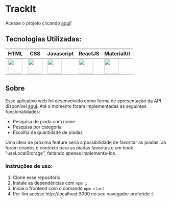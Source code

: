 # TrackIt

Acesse o projeto clicando <a href="https://chuck-norris-jokes-fawn.vercel.app/">aqui</a>!

## Tecnologias Utilizadas:

| HTML                                                               	| CSS                                                               	| Javascript                                                             	      | ReactJS                                                            	| MaterialUI                                                            	| 
|--------------------------------------------------------------------	|-------------------------------------------------------------------	|-----------------------------------------------------------------------------	|--------------------------------------------------------------------	|--------------------------------------------------------------------	|
| <img src="https://cdn.svgporn.com/logos/html-5.svg" width="45px"/> 	| <img src="https://cdn.svgporn.com/logos/css-3.svg" width="45px"/> 	| <img src="https://cdn.svgporn.com/logos/javascript.svg" width="45px"/> 	| <img src="https://cdn.svgporn.com/logos/react.svg" width="45px"/>  	| <img src="https://cdn.svgporn.com/logos/material-ui.svg" width="45px" /> |


## Sobre

Esse aplicativo web foi desenvolvido como forma de apresentação da API disponível <a href="https://www.icndb.com/api/">aqui</a>. Até o momento foram implementadas as seguintes funcionalidades:

- Pesquisa de piada com nome
- Pesquisa por categoria
- Escolha da quantidade de piadas

Uma ideia de próxima feature seria a possibilidade de favoritar as piadas. Já foram criados o contexto para as piadas favoritas e um hook "useLocalStorage", faltando apenas implementa-los.

### Instruções de uso:

  1. Clone esse repositório
  2. Instale as dependências com
    ```npm i```
  3. Inicie o frontend com o comando
    ```npm start```
  4. Por fim acesse http://localhost:3000 no seu navegador preferido :)
